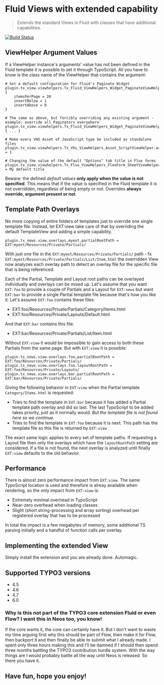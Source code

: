 Fluid Views with extended capability
====================================

> Extends the standard Views in Fluid with classes that have additional capabilities.

[![Build Status](https://travis-ci.org/FluidTYPO3/view.png?branch=master)](https://travis-ci.org/FluidTYPO3/view)

## ViewHelper Argument Values

If a ViewHelper instance's arguments' value has not been defined in the Fluid template it is possible to set it through TypoScript.
All you have to know is the class name of the ViewHelper that contains the argument:

```
# Set a default configuration for Fluid's Paginate Widget
plugin.tx_view.viewhelpers.Tx_Fluid_ViewHelpers_Widget_PaginateViewHelper.arguments.defaults.configuration {
	itemsPerPage = 20
	insertBelow = 1
	insertAbove = 0
}

# The same as above, but forcibly overriding any existing argument - example: override all Paginators everywhere
plugin.tx_view.viewhelpers.Tx_Fluid_ViewHelpers_Widget_PaginateViewHelper.arguments.override.configuration { ... }

# Make every VHS Asset of JavaScript type be included as standalone files
plugin.tx_view.viewhelpers.Tx_Vhs_ViewHelpers_Asset_ScriptViewHelper.arguments.override.standalone = 1

# Changing the value of the default "Options" tab title in Flux forms
plugin.tx_view.viewhelpers.Tx_Flux_ViewHelpers_FlexForm_SheetViewHelper.arguments.defaults.label = My default title
```

Beware: the defined *default values* **only apply when the value is not specified**. This means that if the value is specified in
the Fluid template it is not overridden, regardless of being empty or not. Overrides **always override, argument present or not**.

## Template Path Overlays

No more copying of entire folders of templates just to override one single template file. Instead, let EXT:view take care of that
by overriding the default TemplateView and adding a simple capability.

```
plugin.tx_news.view.overlays.myext.partialRootPath = EXT:myext/Resources/Private/Partials/
```

With just one file in the `EXT:myext/Resources/Private/Partials/` path - fx `EXT:myext/Resources/Private/Partials/List/Item.html`
the overridden View now analyzes each overlay path to detect an overlay file for the specific file that is being referenced.

Each of the Partial, Template and Layout root paths can be overlayed individually and overlays can be mixed up. Let's assume
that you want `EXT:foo` to provide a couple of Partials and a Layout for `EXT:news` but want `EXT:bar` to provide a single Partial
template file because that's how you like it. Let's assume `EXT:foo` contains these files:

* EXT:foo/Resources/Private/Partials/Category/Items.html
* EXT:foo/Resources/Private/Layouts/Default.html

And that `EXT:bar` contains this file:

* EXT:bar/Resources/Private/Partials/List/Item.html

Without `EXT:view` it would be impossible to gain access to both these Partials from the same page. But with `EXT:view` it is
possible:

```
plugin.tx_news.view.overlays.foo.partialRootPath = EXT:foo/Resources/Private/Partials/
plugin.tx_news.view.overlays.foo.layoutRootPath = EXT:foo/Resources/Private/Layouts/
plugin.tx_news.view.overlays.bar.partialRootPath = EXT:bar/Resources/Private/Partials/
```

Giving the following behavior in `EXT:view` when the Partial template `Category/Items.html` is requested:

* Tries to find the template in `EXT:bar` because it has added a Partial template path overlay and did so last. The last TypoScript
  to be added takes priority, just as it normally would. _But the template file is not found here so we continue._
* Tries to find the template in `EXT:foo` because it is next. This path has the template file so this file is returned by `EXT:view`

The exact same logic applies to every set of template paths. If requesting a Layout file then only the overlays which have the
`layoutRootPath` setting are considered. If a file is not found, the next overlay is analyzed until finally `EXT:view` defaults
to the old behavior.

## Performance

There is almost zero performance impact from `EXT:view`. The same TypoScript location is used and therefore is alreay available
when rendering, so the only impact from `EXT:view` is:

* Extremely minimal overhead in TypoScript
* Near-zero overhead when loading classes
* Slight (short string-processing and array sorting) overhead per registered overlay that has to be processed

In total the impact is a few megabytes of memory, some additional TS parsing initially and a handful of function calls per overlay.

## Implementing the extended View

Simply install the extension and you are already done. Automagic.

## Supported TYPO3 versions

* 4.5
* 4.6
* 4.7
* 6.0

### Why is this not part of the TYPO3 core extension Fluid or even Flow? I want this in Neos too, you know!

If the core wants it, the core can certainly have it. But I don't want to waste my time arguing first why this should be part of
Flow, then make it for Flow, then backport it and then finally be able to submit what I already made. I spent only three hours
making this and I'll be damned if I should then spend three months battling the TYPO3 contribution hurdle system. With the way
things are I would probably battle all the way until Neos is released. So there you have it.

## Have fun, hope you enjoy!
